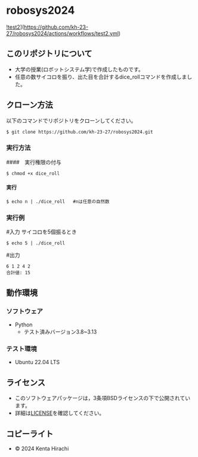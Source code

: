 # robosys2024
[!test2](https://github.com/kh-23-27/robosys2024/actions/workflows/test2.yml/badge.svg)](https://github.com/kh-23-27/robosys2024/actions/workflows/test2.yml)
## このリポジトリについて
- 大学の授業(ロボットシステム学)で作成したものです。
- 任意の数サイコロを振り、出た目を合計するdice_rollコマンドを作成しました。

## クローン方法
以下のコマンドでリポジトリをクローンしてください。
```
$ git clone https://github.com/kh-23-27/robosys2024.git
```
### 実行方法
####　実行権限の付与
```
$ chmod +x dice_roll
```
#### 実行
```
$ echo n | ./dice_roll   #nは任意の自然数
```
### 実行例
#入力
サイコロを5個振るとき
```
$ echo 5 | ./dice_roll
```
#出力
```
6 1 2 4 2
合計値: 15
```
## 動作環境
### ソフトウェア
- Python
  - テスト済みバージョン3.8~3.13
### テスト環境
- Ubuntu 22.04 LTS

## ライセンス
- このソフトウェアパッケージは，3条項BSDライセンスの下で公開されています。
- 詳細は[LICENSE](https://github.com/kh-23-27/robosys2024/blob/main/LICENSE)を確認してください。

## コピーライト
- © 2024 Kenta Hirachi
